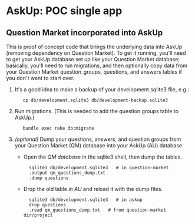 # AskUp: POC single app
## Question Market incorporated into AskUp

This is proof of concept code that brings the underlying data into AskUp 
(removing dependency on Question Market). To get it running, you'll need to get
your AskUp database set up like your Question Market database; basically, you'll 
need to run migrations, and then optionally copy data from your Question Market 
question_groups, questions, and answers tables if you don't want to start over.
 
1. It's a good idea to make a backup of your development.sqlite3 file, e.g.:
          
          cp db/development.sqlite3 db/development-backup.sqlite3

2. Run migrations. (This is needed to add the question groups table to AskUp.)

          bundle exec rake db:migrate

3. _(optional)_ Dump your questions, answers, and question groups from your
Question Market (QM) database into your AskUp (AU) database.
    * Open the *QM database* in the sqlite3 shell, then dump the tables.
  
            sqlite3 db/development.sqlite3   # in question-market
            .output qm_questions_dump.txt
            .dump questions
    
    * Drop the old table *in AU* and reload it with the dump files.
  
            sqlite3 db/development.sqlite3   # in askup
            drop questions
            .read qm_questions_dump.txt   # from question-market dir/project